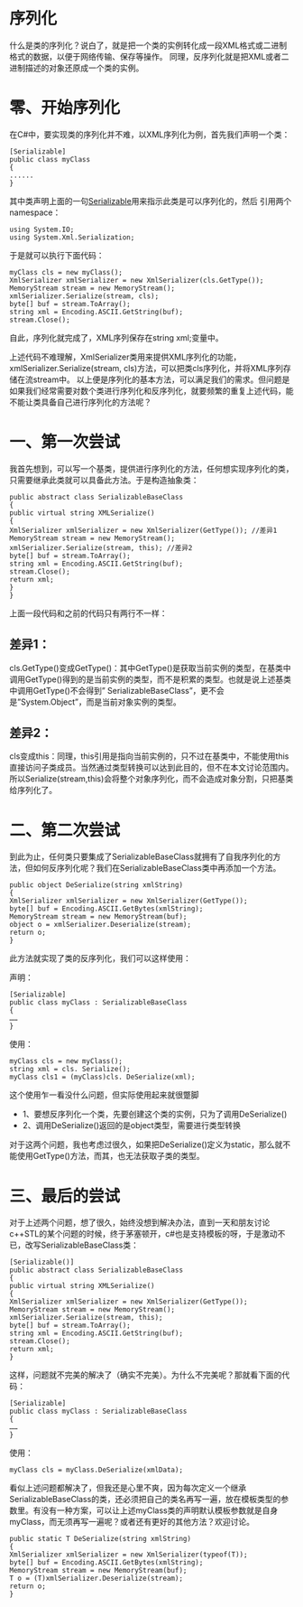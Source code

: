 # 序列化 #
什么是类的序列化？说白了，就是把一个类的实例转化成一段XML格式或二进制格式的数据，以便于网络传输、保存等操作。
同理，反序列化就是把XML或者二进制描述的对象还原成一个类的实例。

# 零、开始序列化 #
在C#中，要实现类的序列化并不难，以XML序列化为例，首先我们声明一个类：
```
[Serializable]
public class myClass
{
......
}
```
其中类声明上面的一句[Serializable](Serializable.md)用来指示此类是可以序列化的，然后
引用两个namespace：
```
using System.IO;
using System.Xml.Serialization;
```
于是就可以执行下面代码：
```
myClass cls = new myClass();
XmlSerializer xmlSerializer = new XmlSerializer(cls.GetType());
MemoryStream stream = new MemoryStream();
xmlSerializer.Serialize(stream, cls);
byte[] buf = stream.ToArray();
string xml = Encoding.ASCII.GetString(buf);
stream.Close();
```
自此，序列化就完成了，XML序列保存在string xml;变量中。

上述代码不难理解，XmlSerializer类用来提供XML序列化的功能，xmlSerializer.Serialize(stream, cls)方法，可以把类cls序列化，并将XML序列存储在流stream中。
以上便是序列化的基本方法，可以满足我们的需求。但问题是如果我们经常需要对数个类进行序列化和反序列化，就要频繁的重复上述代码，能不能让类具备自己进行序列化的方法呢？

# 一、第一次尝试 #
我首先想到，可以写一个基类，提供进行序列化的方法，任何想实现序列化的类，只需要继承此类就可以具备此方法。于是构造抽象类：
```
public abstract class SerializableBaseClass
{
public virtual string XMLSerialize()
{
XmlSerializer xmlSerializer = new XmlSerializer(GetType()); //差异1
MemoryStream stream = new MemoryStream();
xmlSerializer.Serialize(stream, this); //差异2
byte[] buf = stream.ToArray();
string xml = Encoding.ASCII.GetString(buf);
stream.Close();
return xml;
}
}
```
上面一段代码和之前的代码只有两行不一样：
## 差异1： ##
cls.GetType()变成GetType()：其中GetType()是获取当前实例的类型，在基类中调用GetType()得到的是当前实例的类型，而不是积累的类型。也就是说上述基类中调用GetType()不会得到” SerializableBaseClass”，更不会是”System.Object”，而是当前对象实例的类型。

## 差异2： ##
cls变成this：同理，this引用是指向当前实例的，只不过在基类中，不能使用this直接访问子类成员。当然通过类型转换可以达到此目的，但不在本文讨论范围内。所以Serialize(stream,this)会将整个对象序列化，而不会造成对象分割，只把基类给序列化了。

# 二、第二次尝试 #
到此为止，任何类只要集成了SerializableBaseClass就拥有了自我序列化的方法，但如何反序列化呢？我们在SerializableBaseClass类中再添加一个方法。
```
public object DeSerialize(string xmlString)
{
XmlSerializer xmlSerializer = new XmlSerializer(GetType());
byte[] buf = Encoding.ASCII.GetBytes(xmlString);
MemoryStream stream = new MemoryStream(buf);
object o = xmlSerializer.Deserialize(stream);
return o;
}
```
此方法就实现了类的反序列化，我们可以这样使用：

声明：
```
[Serializable]
public class myClass : SerializableBaseClass
{
……
}
```
使用：
```
myClass cls = new myClass();
string xml = cls. Serialize();
myClass cls1 = (myClass)cls. DeSerialize(xml);
```
这个使用乍一看没什么问题，但实际使用起来就很蹩脚
  * 1、要想反序列化一个类，先要创建这个类的实例，只为了调用DeSerialize()
  * 2、调用DeSerialize()返回的是object类型，需要进行类型转换

对于这两个问题，我也考虑过很久，如果把DeSerialize()定义为static，那么就不能使用GetType()方法，而其，也无法获取子类的类型。

# 三、最后的尝试 #
对于上述两个问题，想了很久，始终没想到解决办法，直到一天和朋友讨论c++STL的某个问题的时候，终于茅塞顿开，c#也是支持模板的呀，于是激动不已，改写SerializableBaseClass类：
```
[Serializable()]
public abstract class SerializableBaseClass
{
public virtual string XMLSerialize()
{
XmlSerializer xmlSerializer = new XmlSerializer(GetType());
MemoryStream stream = new MemoryStream();
xmlSerializer.Serialize(stream, this);
byte[] buf = stream.ToArray();
string xml = Encoding.ASCII.GetString(buf);
stream.Close();
return xml;
}
```
这样，问题就不完美的解决了（确实不完美）。为什么不完美呢？那就看下面的代码：
```
[Serializable]
public class myClass : SerializableBaseClass
{
……
}
```
使用：
```
myClass cls = myClass.DeSerialize(xmlData);
```
看似上述问题都解决了，但我还是心里不爽，因为每次定义一个继承SerializableBaseClass的类，还必须把自己的类名再写一遍，放在模板类型的参数里。有没有一种方案，可以让上述myClass类的声明默认模板参数就是自身myClass，而无须再写一遍呢？或者还有更好的其他方法？欢迎讨论。
```
public static T DeSerialize(string xmlString)
{
XmlSerializer xmlSerializer = new XmlSerializer(typeof(T));
byte[] buf = Encoding.ASCII.GetBytes(xmlString);
MemoryStream stream = new MemoryStream(buf);
T o = (T)xmlSerializer.Deserialize(stream);
return o;
}
```